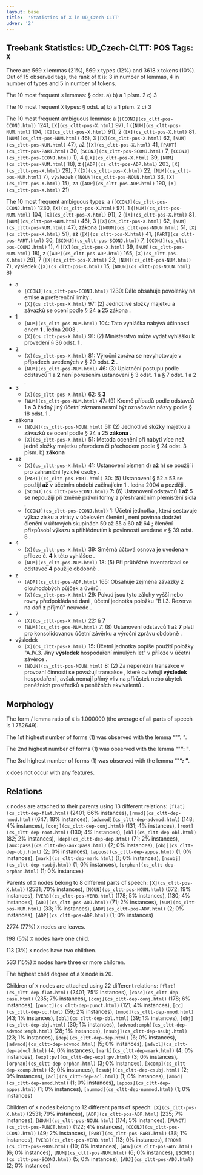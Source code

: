 ```yaml
---
layout: base
title:  'Statistics of X in UD_Czech-CLTT'
udver: '2'
---
```


## Treebank Statistics: UD_Czech-CLTT: POS Tags: `X`

There are 569 `X` lemmas (21%), 569 `X` types (12%) and 3618 `X` tokens (10%).
Out of 15 observed tags, the rank of `X` is: 3 in number of lemmas, 4 in number of types and 5 in number of tokens.

The 10 most frequent `X` lemmas: § odst. a) b) a 1 písm. 2 c) 3

The 10 most frequent `X` types:  § odst. a) b) a 1 písm. 2 c) 3

The 10 most frequent ambiguous lemmas: a (`[CCONJ](cs_cltt-pos-CCONJ.html)` 1241, `[X](cs_cltt-pos-X.html)` 97), 1 (`[NUM](cs_cltt-pos-NUM.html)` 104, `[X](cs_cltt-pos-X.html)` 91), 2 (`[X](cs_cltt-pos-X.html)` 81, `[NUM](cs_cltt-pos-NUM.html)` 46), 3 (`[X](cs_cltt-pos-X.html)` 62, `[NUM](cs_cltt-pos-NUM.html)` 47), až (`[X](cs_cltt-pos-X.html)` 41, `[PART](cs_cltt-pos-PART.html)` 30, `[SCONJ](cs_cltt-pos-SCONJ.html)` 7, `[CCONJ](cs_cltt-pos-CCONJ.html)` 1), 4 (`[X](cs_cltt-pos-X.html)` 39, `[NUM](cs_cltt-pos-NUM.html)` 18), z (`[ADP](cs_cltt-pos-ADP.html)` 203, `[X](cs_cltt-pos-X.html)` 29), 7 (`[X](cs_cltt-pos-X.html)` 22, `[NUM](cs_cltt-pos-NUM.html)` 7), výsledek (`[NOUN](cs_cltt-pos-NOUN.html)` 33, `[X](cs_cltt-pos-X.html)` 15), za (`[ADP](cs_cltt-pos-ADP.html)` 190, `[X](cs_cltt-pos-X.html)` 21)

The 10 most frequent ambiguous types:  a (`[CCONJ](cs_cltt-pos-CCONJ.html)` 1230, `[X](cs_cltt-pos-X.html)` 97), 1 (`[NUM](cs_cltt-pos-NUM.html)` 104, `[X](cs_cltt-pos-X.html)` 91), 2 (`[X](cs_cltt-pos-X.html)` 81, `[NUM](cs_cltt-pos-NUM.html)` 46), 3 (`[X](cs_cltt-pos-X.html)` 62, `[NUM](cs_cltt-pos-NUM.html)` 47), zákona (`[NOUN](cs_cltt-pos-NOUN.html)` 51, `[X](cs_cltt-pos-X.html)` 51), až (`[X](cs_cltt-pos-X.html)` 41, `[PART](cs_cltt-pos-PART.html)` 30, `[SCONJ](cs_cltt-pos-SCONJ.html)` 7, `[CCONJ](cs_cltt-pos-CCONJ.html)` 1), 4 (`[X](cs_cltt-pos-X.html)` 39, `[NUM](cs_cltt-pos-NUM.html)` 18), z (`[ADP](cs_cltt-pos-ADP.html)` 165, `[X](cs_cltt-pos-X.html)` 29), 7 (`[X](cs_cltt-pos-X.html)` 22, `[NUM](cs_cltt-pos-NUM.html)` 7), výsledek (`[X](cs_cltt-pos-X.html)` 15, `[NOUN](cs_cltt-pos-NOUN.html)` 8)


* a
  * `[CCONJ](cs_cltt-pos-CCONJ.html)` 1230: Dále obsahuje povolenky na emise <b>a</b> preferenční limity .
  * `[X](cs_cltt-pos-X.html)` 97: (2) Jednotlivé složky majetku a závazků se ocení podle § 24 <b>a</b> 25 zákona .
* 1
  * `[NUM](cs_cltt-pos-NUM.html)` 104: Tato vyhláška nabývá účinnosti dnem <b>1</b> . ledna 2003 .
  * `[X](cs_cltt-pos-X.html)` 91: (2) Ministerstvo může vydat vyhlášku k provedení § 36 odst. <b>1</b> .
* 2
  * `[X](cs_cltt-pos-X.html)` 81: Výroční zpráva se nevyhotovuje v případech uvedených v § 20 odst. <b>2</b> .
  * `[NUM](cs_cltt-pos-NUM.html)` 46: (3) Uplatnění postupu podle odstavců 1 a <b>2</b> není porušením ustanovení § 3 odst. 1 a § 7 odst. 1 a 2 .
* 3
  * `[X](cs_cltt-pos-X.html)` 62: § <b>3</b>
  * `[NUM](cs_cltt-pos-NUM.html)` 47: (9) Kromě případů podle odstavců 1 a <b>3</b> žádný jiný účetní záznam nesmí být označován názvy podle § 18 odst. 1 .
* zákona
  * `[NOUN](cs_cltt-pos-NOUN.html)` 51: (2) Jednotlivé složky majetku a závazků se ocení podle § 24 a 25 <b>zákona</b> .
  * `[X](cs_cltt-pos-X.html)` 51: Metoda ocenění při nabytí více než jedné složky majetku převodem či přechodem podle § 24 odst. 3 písm. b) <b>zákona</b>
* až
  * `[X](cs_cltt-pos-X.html)` 41: Ustanovení písmen d) <b>až</b> h) se použijí i pro zahraniční fyzické osoby .
  * `[PART](cs_cltt-pos-PART.html)` 30: (5) Ustanovení § 52 a 53 se použijí <b>až</b> v účetním období začínajícím 1 . ledna 2004 a později .
  * `[SCONJ](cs_cltt-pos-SCONJ.html)` 7: (6) Ustanovení odstavců 1 <b>až</b> 5 se nepoužijí při změně právní formy a přeshraničním přemístění sídla .
  * `[CCONJ](cs_cltt-pos-CCONJ.html)` 1: Účetní jednotka , která sestavuje výkaz zisku a ztráty v účelovém členění , není povinna dodržet členění v účtových skupinách 50 až 55 a 60 <b>až</b> 64 ; členění přizpůsobí výkazu s přihlédnutím k povinnosti uvedené v § 39 odst. 8 .
* 4
  * `[X](cs_cltt-pos-X.html)` 39: Směrná účtová osnova je uvedena v příloze č. <b>4</b> k této vyhlášce .
  * `[NUM](cs_cltt-pos-NUM.html)` 18: (5) Při průběžné inventarizaci se odstavec <b>4</b> použije obdobně .
* z
  * `[ADP](cs_cltt-pos-ADP.html)` 165: Obsahuje zejména závazky <b>z</b> dlouhodobých půjček a úvěrů .
  * `[X](cs_cltt-pos-X.html)` 29: Pokud jsou tyto zálohy vyšší nebo rovny předpokládané dani , účetní jednotka položku "B.I.3. Rezerva na daň <b>z</b> příjmů" neuvede .
* 7
  * `[X](cs_cltt-pos-X.html)` 22: § <b>7</b>
  * `[NUM](cs_cltt-pos-NUM.html)` 7: (8) Ustanovení odstavců 1 až <b>7</b> platí pro konsolidovanou účetní závěrku a výroční zprávu obdobně .
* výsledek
  * `[X](cs_cltt-pos-X.html)` 15: Účetní jednotka popíše použití položky "A.IV.3. Jiný <b>výsledek</b> hospodaření minulých let" v příloze v účetní závěrce .
  * `[NOUN](cs_cltt-pos-NOUN.html)` 8: (2) Za nepeněžní transakce v provozní činnosti se považují transakce , které ovlivňují <b>výsledek</b> hospodaření , avšak nemají přímý vliv na přírůstek nebo úbytek peněžních prostředků a peněžních ekvivalentů .

## Morphology

The form / lemma ratio of `X` is 1.000000 (the average of all parts of speech is 1.752649).

The 1st highest number of forms (1) was observed with the lemma “"*”: "*.

The 2nd highest number of forms (1) was observed with the lemma “"**”: "**.

The 3rd highest number of forms (1) was observed with the lemma “"***”: "***.

`X` does not occur with any features.


## Relations

`X` nodes are attached to their parents using 13 different relations: `[flat](cs_cltt-dep-flat.html)` (2401; 66% instances), `[nmod](cs_cltt-dep-nmod.html)` (647; 18% instances), `[advmod](cs_cltt-dep-advmod.html)` (148; 4% instances), `[conj](cs_cltt-dep-conj.html)` (131; 4% instances), `[root](cs_cltt-dep-root.html)` (130; 4% instances), `[obl](cs_cltt-dep-obl.html)` (82; 2% instances), `[dep](cs_cltt-dep-dep.html)` (71; 2% instances), `[aux:pass](cs_cltt-dep-aux:pass.html)` (2; 0% instances), `[obj](cs_cltt-dep-obj.html)` (2; 0% instances), `[appos](cs_cltt-dep-appos.html)` (1; 0% instances), `[mark](cs_cltt-dep-mark.html)` (1; 0% instances), `[nsubj](cs_cltt-dep-nsubj.html)` (1; 0% instances), `[orphan](cs_cltt-dep-orphan.html)` (1; 0% instances)

Parents of `X` nodes belong to 8 different parts of speech: `[X](cs_cltt-pos-X.html)` (2531; 70% instances), `[NOUN](cs_cltt-pos-NOUN.html)` (672; 19% instances), `[VERB](cs_cltt-pos-VERB.html)` (178; 5% instances),  (130; 4% instances), `[ADJ](cs_cltt-pos-ADJ.html)` (71; 2% instances), `[NUM](cs_cltt-pos-NUM.html)` (33; 1% instances), `[ADV](cs_cltt-pos-ADV.html)` (2; 0% instances), `[ADP](cs_cltt-pos-ADP.html)` (1; 0% instances)

2774 (77%) `X` nodes are leaves.

198 (5%) `X` nodes have one child.

113 (3%) `X` nodes have two children.

533 (15%) `X` nodes have three or more children.

The highest child degree of a `X` node is 20.

Children of `X` nodes are attached using 22 different relations: `[flat](cs_cltt-dep-flat.html)` (2401; 75% instances), `[case](cs_cltt-dep-case.html)` (235; 7% instances), `[conj](cs_cltt-dep-conj.html)` (178; 6% instances), `[punct](cs_cltt-dep-punct.html)` (121; 4% instances), `[cc](cs_cltt-dep-cc.html)` (59; 2% instances), `[nmod](cs_cltt-dep-nmod.html)` (43; 1% instances), `[obl](cs_cltt-dep-obl.html)` (39; 1% instances), `[obj](cs_cltt-dep-obj.html)` (30; 1% instances), `[advmod:emph](cs_cltt-dep-advmod:emph.html)` (28; 1% instances), `[nsubj](cs_cltt-dep-nsubj.html)` (23; 1% instances), `[dep](cs_cltt-dep-dep.html)` (6; 0% instances), `[advmod](cs_cltt-dep-advmod.html)` (5; 0% instances), `[advcl](cs_cltt-dep-advcl.html)` (4; 0% instances), `[mark](cs_cltt-dep-mark.html)` (4; 0% instances), `[expl:pv](cs_cltt-dep-expl:pv.html)` (3; 0% instances), `[orphan](cs_cltt-dep-orphan.html)` (3; 0% instances), `[xcomp](cs_cltt-dep-xcomp.html)` (3; 0% instances), `[csubj](cs_cltt-dep-csubj.html)` (2; 0% instances), `[acl](cs_cltt-dep-acl.html)` (1; 0% instances), `[amod](cs_cltt-dep-amod.html)` (1; 0% instances), `[appos](cs_cltt-dep-appos.html)` (1; 0% instances), `[nummod](cs_cltt-dep-nummod.html)` (1; 0% instances)

Children of `X` nodes belong to 12 different parts of speech: `[X](cs_cltt-pos-X.html)` (2531; 79% instances), `[ADP](cs_cltt-pos-ADP.html)` (235; 7% instances), `[NOUN](cs_cltt-pos-NOUN.html)` (174; 5% instances), `[PUNCT](cs_cltt-pos-PUNCT.html)` (122; 4% instances), `[CCONJ](cs_cltt-pos-CCONJ.html)` (49; 2% instances), `[PART](cs_cltt-pos-PART.html)` (38; 1% instances), `[VERB](cs_cltt-pos-VERB.html)` (13; 0% instances), `[PRON](cs_cltt-pos-PRON.html)` (10; 0% instances), `[ADV](cs_cltt-pos-ADV.html)` (6; 0% instances), `[NUM](cs_cltt-pos-NUM.html)` (6; 0% instances), `[SCONJ](cs_cltt-pos-SCONJ.html)` (5; 0% instances), `[ADJ](cs_cltt-pos-ADJ.html)` (2; 0% instances)

